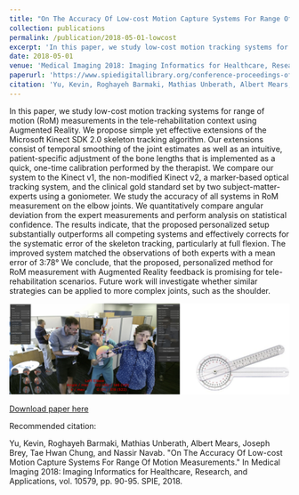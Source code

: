 ```yaml
---
title: "On The Accuracy Of Low-cost Motion Capture Systems For Range Of Motion Measurements"
collection: publications
permalink: /publication/2018-05-01-lowcost
excerpt: 'In this paper, we study low-cost motion tracking systems for range of motion (RoM) measurements in the tele-rehabilitation context using Augmented Reality. We propose simple yet effective extensions of the Microsoft Kinect SDK 2.0 skeleton tracking algorithm. Our extensions consist of temporal smoothing of the joint estimates as well as an intuitive, patient-specific adjustment of the bone lengths that is implemented as a quick, one-time calibration performed by the therapist. We compare our system to the Kinect v1, the non-modified Kinect v2, a marker-based optical tracking system, and the clinical gold standard set by two subject-matter-experts using a goniometer. We study the accuracy of all systems in RoM measurement on the elbow joints. We quantitatively compare angular deviation from the expert measurements and perform analysis on statistical confidence. The results indicate, that the proposed …'
date: 2018-05-01
venue: 'Medical Imaging 2018: Imaging Informatics for Healthcare, Research, and Applications'
paperurl: 'https://www.spiedigitallibrary.org/conference-proceedings-of-spie/10579/105790G/On-the-accuracy-of-low-cost-motion-capture-systems-for/10.1117/12.2293670.short'
citation: 'Yu, Kevin, Roghayeh Barmaki, Mathias Unberath, Albert Mears, Joseph Brey, Tae Hwan Chung, and Nassir Navab. "On The Accuracy Of Low-cost Motion Capture Systems For Range Of Motion Measurements." In Medical Imaging 2018: Imaging Informatics for Healthcare, Research, and Applications, vol. 10579, pp. 90-95. SPIE, 2018.'
---
```

In this paper, we study low-cost motion tracking systems for range of motion (RoM) measurements in the tele-rehabilitation context using Augmented Reality. We propose simple yet effective extensions of the Microsoft Kinect SDK 2.0 skeleton tracking algorithm. Our extensions consist of temporal smoothing of the joint estimates as well as an intuitive, patient-specific adjustment of the bone lengths that is implemented as a quick, one-time calibration performed by the therapist. We compare our system to the Kinect v1, the non-modified Kinect v2, a marker-based optical tracking system, and the clinical gold standard set by two subject-matter-experts using a goniometer. We study the accuracy of all systems in RoM measurement on the elbow joints. We quantitatively compare angular deviation from the expert measurements and perform analysis on statistical confidence. The results indicate, that the proposed personalized setup substantially outperforms all competing systems and effectively corrects for the systematic error of the skeleton tracking, particularly at full flexion. The improved system matched the observations of both experts with a mean error of 3:78° We conclude, that the proposed, personalized method for RoM measurement with Augmented Reality feedback is promising for tele-rehabilitation scenarios. Future work will investigate whether similar strategies can be applied to more complex joints, such as the shoulder.

![Teaser](/images/lowcostTeaser.png)

[Download paper here](https://www.researchgate.net/profile/Kevin_Yu22/publication/322331969_On_the_Accuracy_of_Low-cost_Motion_Capture_Systems_for_Range_of_Motion_Measurements/links/5abe5f200f7e9bfc045999ee/On-the-Accuracy-of-Low-cost-Motion-Capture-Systems-for-Range-of-Motion-Measurements.pdf)


Recommended citation: 

Yu, Kevin, Roghayeh Barmaki, Mathias Unberath, Albert Mears, Joseph Brey, Tae Hwan Chung, and Nassir Navab. "On The Accuracy Of Low-cost Motion Capture Systems For Range Of Motion Measurements." In Medical Imaging 2018: Imaging Informatics for Healthcare, Research, and Applications, vol. 10579, pp. 90-95. SPIE, 2018.